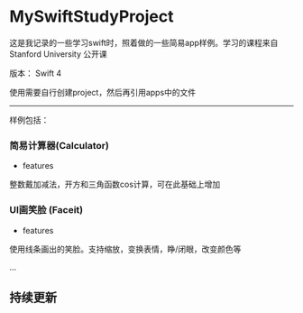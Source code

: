 # MySwiftStudyProject

这是我记录的一些学习swift时，照着做的一些简易app样例。学习的课程来自 Stanford University 公开课

版本： Swift 4

使用需要自行创建project，然后再引用apps中的文件

---
样例包括：
### 简易计算器(Calculator)
+ features

 整数戴加减法，开方和三角函数cos计算，可在此基础上增加
 
### UI画笑脸  (Faceit)
+ features

 使用线条画出的笑脸。支持缩放，变换表情，睁/闭眼，改变颜色等

...

持续更新
---


